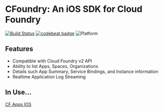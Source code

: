 # CFoundry: An iOS SDK for Cloud Foundry 
[![Build Status](https://travis-ci.org/osis/cf-ios-sdk.svg?branch=master)](https://travis-ci.org/osis/cf-ios-sdk) [![codebeat badge](https://codebeat.co/badges/5ae60e7b-4eae-4ba9-a49e-b323cc4435bf)](https://codebeat.co/projects/github-com-osis-cf-ios-sdk-master) ![Platform](https://img.shields.io/badge/platforms-iOS%209.0+-333333.svg)

## Features

- Compatible with Cloud Foundry v2 API
- Ability to list Apps, Spaces, Organizations
- Details such App Summary, Service Bindings, and Instance information
- Realtime Application Log Streaming

## In Use...

[CF Apps IOS](https://github.com/osis/cf-apps-ios)
